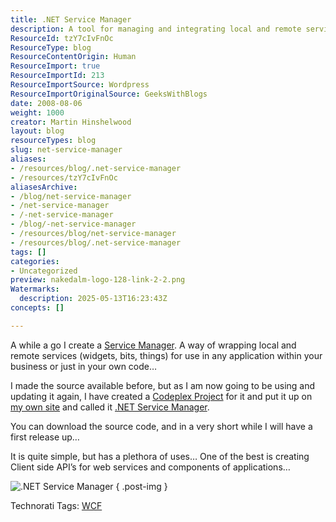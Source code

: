 ```yaml
---
title: .NET Service Manager
description: A tool for managing and integrating local and remote services in .NET applications, enabling easy creation of client-side APIs for web services and components.
ResourceId: tzY7cIvFnOc
ResourceType: blog
ResourceContentOrigin: Human
ResourceImport: true
ResourceImportId: 213
ResourceImportSource: Wordpress
ResourceImportOriginalSource: GeeksWithBlogs
date: 2008-08-06
weight: 1000
creator: Martin Hinshelwood
layout: blog
resourceTypes: blog
slug: net-service-manager
aliases:
- /resources/blog/.net-service-manager
- /resources/tzY7cIvFnOc
aliasesArchive:
- /blog/net-service-manager
- /net-service-manager
- /-net-service-manager
- /blog/-net-service-manager
- /resources/blog/net-service-manager
- /resources/blog/.net-service-manager
tags: []
categories:
- Uncategorized
preview: nakedalm-logo-128-link-2-2.png
Watermarks:
  description: 2025-05-13T16:23:43Z
concepts: []

---
```

A while a go I create a [Service Manager](http://blog.hinshelwood.com/articles/Creating-a-managed-service-factory-Article.aspx). A way of wrapping local and remote services (widgets, bits, things) for use in any application within your business or just in your own code…

I made the source available before, but as I am now going to be using and updating it again, I have created a [Codeplex Project](http://codeplex.com/ServiceManager) for it and put it up on [my own site](http://hinshelwood.com/ServiceManager.aspx) and called it [.NET Service Manager](http://hinshelwood.com/ServiceManager.aspx).

You can download the source code, and in a very short while I will have a first release up…

It is quite simple, but has a plethora of uses… One of the best is creating Client side API’s for web services and components of applications…

![.NET Service Manager](images/Creatingaservicemanager_8C3D-image_thumb_4-1-1.png)
{ .post-img }

Technorati Tags: [WCF](http://technorati.com/tags/WCF)
